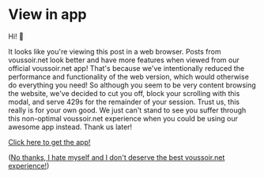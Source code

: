 View in app
===========

Hi! 👋

It looks like you're viewing this post in a web browser. Posts from voussoir.net look better and have more features when viewed from our official voussoir.net app! That's because we've intentionally reduced the performance and functionality of the web version, which would otherwise do everything you need! So although you seem to be very content browsing the website, we've decided to cut you off, block your scrolling with this modal, and serve 429s for the remainder of your session. Trust us, this really is for your own good. We just can't stand to see you suffer through this non-optimal voussoir.net experience when you could be using our awesome app instead. Thank us later!

[Click here to get the app!](/app)

([No thanks, I hate myself and I don't deserve the best voussoir.net experience!](https://duckduckgo.com/?q=how+to+stop+being+sooooo+lame))
